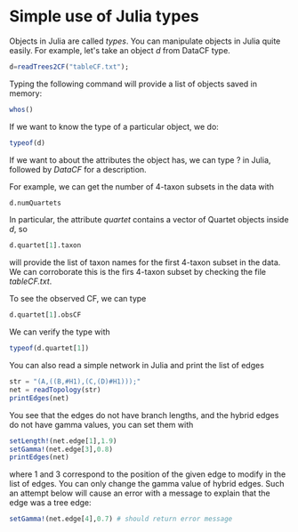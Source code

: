 
<a id='Simple-use-of-Julia-types-1'></a>

# Simple use of Julia types


Objects in Julia are called *types*. You can manipulate objects in Julia quite easily. For example, let's take an object *d* from DataCF type.


```julia
d=readTrees2CF("tableCF.txt");
```


Typing the following command will provide a list of objects saved in memory:


```julia
whos()
```


If we want to know the type of a particular object, we do:


```julia
typeof(d)
```


If we want to about the attributes the object has, we can type ? in Julia, followed by *DataCF* for a description.


For example, we can get the number of 4-taxon subsets in the data with


```julia
d.numQuartets
```


In particular, the attribute *quartet* contains a vector of Quartet objects inside *d*, so


```julia
d.quartet[1].taxon
```


will provide the list of taxon names for the first 4-taxon subset in the data. We can corroborate this is the firs 4-taxon subset by checking the file *tableCF.txt*.


To see the observed CF, we can type


```julia
d.quartet[1].obsCF
```


We can verify the type with


```julia
typeof(d.quartet[1])
```


You can also read a simple network in Julia and print the list of edges


```julia
str = "(A,((B,#H1),(C,(D)#H1)));"
net = readTopology(str)
printEdges(net)
```


You see that the edges do not have branch lengths, and the hybrid edges do not have gamma values, you can set them with


```julia
setLength!(net.edge[1],1.9)
setGamma!(net.edge[3],0.8)
printEdges(net)
```


where 1 and 3 correspond to the position of the given edge to modify in the list of edges. You can only change the gamma value of hybrid edges. Such an attempt below will cause an error with a message to explain that the edge was a tree edge:


```julia
setGamma!(net.edge[4],0.7) # should return error message
```


